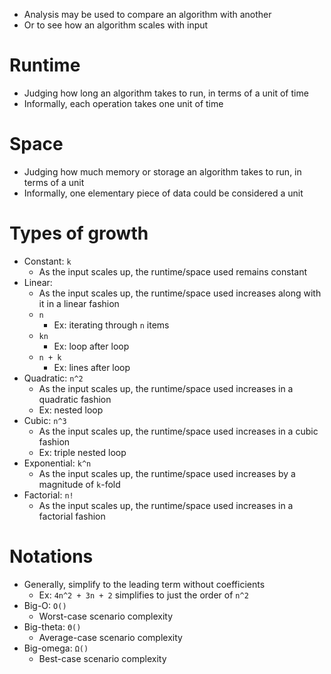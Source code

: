 - Analysis may be used to compare an algorithm with another
- Or to see how an algorithm scales with input
# Runtime
- Judging how long an algorithm takes to run, in terms of a unit of time
- Informally, each operation takes one unit of time
# Space
- Judging how much memory or storage an algorithm takes to run, in terms of a unit
- Informally, one elementary piece of data could be considered a unit
# Types of growth
- Constant: `k`
	- As the input scales up, the runtime/space used remains constant
- Linear: 
	- As the input scales up, the runtime/space used increases along with it in a linear fashion
	- `n`
		- Ex: iterating through `n` items
	- `kn`
		- Ex: loop after loop
	- `n + k`
		- Ex: lines after loop
- Quadratic: `n^2`
	- As the input scales up, the runtime/space used increases in a quadratic fashion
	- Ex: nested loop
- Cubic: `n^3`
	- As the input scales up, the runtime/space used increases in a cubic fashion
	- Ex: triple nested loop
- Exponential: `k^n`
	- As the input scales up, the runtime/space used increases by a magnitude of `k`-fold
- Factorial: `n!`
	- As the input scales up, the runtime/space used increases in a factorial fashion

# Notations
- Generally, simplify to the leading term without coefficients
	- Ex: `4n^2 + 3n + 2` simplifies to just the order of `n^2`
- Big-O: `O()`
	- Worst-case scenario complexity
- Big-theta: `Θ()`
	- Average-case scenario complexity
- Big-omega: `Ω()`
	- Best-case scenario complexity
